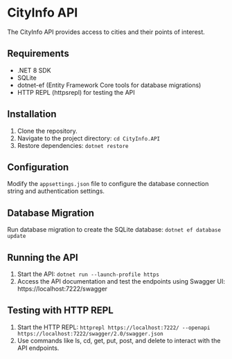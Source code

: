 # CityInfo API

The CityInfo API provides access to cities and their points of interest.

## Requirements

- .NET 8 SDK
- SQLite
- dotnet-ef (Entity Framework Core tools for database migrations)
- HTTP REPL (httpsrepl) for testing the API

## Installation

1. Clone the repository.
2. Navigate to the project directory: `cd CityInfo.API`
3. Restore dependencies: `dotnet restore`

## Configuration

Modify the `appsettings.json` file to configure the database connection string and authentication settings.

## Database Migration
Run database migration to create the SQLite database: `dotnet ef database update`

## Running the API

1. Start the API: `dotnet run --launch-profile https`
2. Access the API documentation and test the endpoints using Swagger UI: https://localhost:7222/swagger

## Testing with HTTP REPL

1. Start the HTTP REPL: `httprepl https://localhost:7222/ --openapi https://localhost:7222/swagger/2.0/swagger.json`
2. Use commands like ls, cd, get, put, post, and delete to interact with the API endpoints.